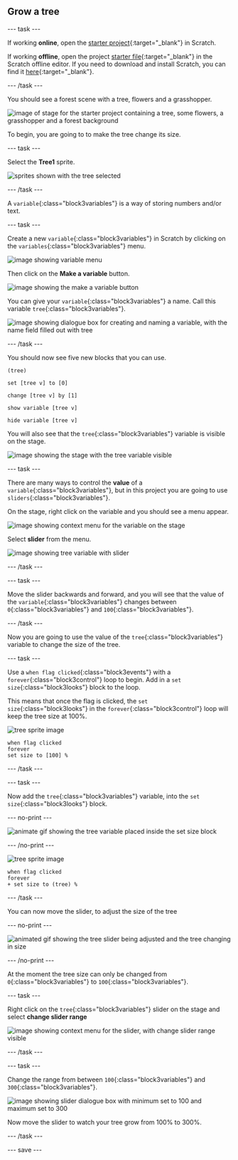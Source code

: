 ## Grow a tree

--- task ---

If working **online**, open the [starter project](http://rpf.io/p/en/serene-scene-on){:target="_blank"} in Scratch.
 
If working **offline**, open the project [starter file](http://rpf.io/p/en/serene-scene-get){:target="_blank"} in the Scratch offline editor. If you need to download and install Scratch, you can find it [here](https://scratch.mit.edu/download){:target="_blank"}.

--- /task ---

You should see a forest scene with a tree, flowers and a grasshopper.

![image of stage for the starter project containing a tree, some flowers, a grasshopper and a forest background](images/stage_1.png)

To begin, you are going to to make the tree change its size.

--- task ---

Select the **Tree1** sprite.

![sprites shown with the tree selected](images/sprites.png)

--- /task ---

A `variable`{:class="block3variables"} is a way of storing numbers and/or text. 

--- task ---

Create a new `variable`{:class="block3variables"} in Scratch by clicking on the `variables`{:class="block3variables"} menu.

![image showing variable menu](images/variable.png) 

Then click on the **Make a variable** button.

![image showing the make a variable button](images/make-a-variable.png)

You can give your `variable`{:class="block3variables"} a name. Call this variable `tree`{:class="block3variables"}.

![image showing dialogue box for creating and naming a variable, with the name field filled out with tree](images/name-variable.png)

--- /task ---

You should now see five new blocks that you can use.

```blocks3
(tree)

set [tree v] to [0]

change [tree v] by [1]

show variable [tree v]

hide variable [tree v]
```

You will also see that the `tree`{:class="block3variables"} variable is visible on the stage.

![image showing the stage with the tree variable visible](images/stage_2.png)

--- task ---

There are many ways to control the **value** of a `variable`{:class="block3variables"}, but in this project you are going to use `sliders`{:class="block3variables"}.

On the stage, right click on the variable and you should see a menu appear.

![image showing context menu for the variable on the stage](images/variable-menu.png)

Select **slider** from the menu.

![image showing tree variable with slider](images/tree-slider.png)

--- /task ---

--- task ---

Move the slider backwards and forward, and you will see that the value of the `variable`{:class="block3variables"} changes between `0`{:class="block3variables"} and `100`{:class="block3variables"}.

--- /task ---

Now you are going to use the value of the `tree`{:class="block3variables"} variable to change the size of the tree.

--- task ---

Use a `when flag clicked`{:class="block3events"} with a `forever`{:class="block3control"} loop to begin. Add in a `set size`{:class="block3looks"} block to the loop.

This means that once the flag is clicked, the `set size`{:class="block3looks"} in the `forever`{:class="block3control"} loop will keep the tree size at 100%.

![tree sprite image](images/tree-sprite.png)

```blocks3
when flag clicked
forever
set size to [100] %
```

--- /task ---

--- task ---

Now add the `tree`{:class="block3variables"} variable, into the `set size`{:class="block3looks"} block.

--- no-print ---

![animate gif showing the tree variable placed inside the set size block](images/place-variable.gif)

--- /no-print ---

![tree sprite image](images/tree-sprite.png)

```blocks3
when flag clicked
forever
+ set size to (tree) %
```

--- /task ---

You can now move the slider, to adjust the size of the tree

--- no-print ---

![animated gif showing the tree slider being adjusted and the tree changing in size](images/change-tree.gif)

--- /no-print ---

At the moment the tree size can only be changed from `0`{:class="block3variables"} to `100`{:class="block3variables"}.

--- task ---

Right click on the `tree`{:class="block3variables"} slider on the stage and select **change slider range**

![image showing context menu for the slider, with change slider range visible](images/slider-range.png)

--- /task ---

--- task ---

Change the range from between `100`{:class="block3variables"} and `300`{:class="block3variables"}.

![image showing slider dialogue box with minimum set to 100 and maximum set to 300](images/adjusted-range.png)

Now move the slider to watch your tree grow from 100% to 300%.

--- /task ---

--- save ---





